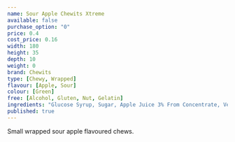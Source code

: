 ```yaml
---
name: Sour Apple Chewits Xtreme
available: false
purchase_option: "0"
price: 0.4
cost_price: 0.16
width: 180
height: 35
depth: 10
weight: 0
brand: Chewits
type: [Chewy, Wrapped]
flavour: [Apple, Sour]
colour: [Green]
free: [Alcohol, Gluten, Nut, Gelatin]
ingredients: "Glucose Syrup, Sugar, Apple Juice 3% From Concentrate, Vegetable Oil, Citric Acid, Lactic Acid, Egg White, Hydrolysed Rice Protein, Flavouring, Colour: Sodium Copper Chlorophyllin, Curcumin"
published: true
---
```

Small wrapped sour apple flavoured chews.